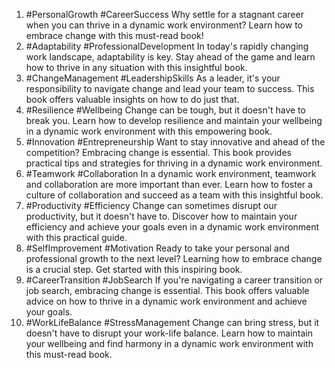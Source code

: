 1. #PersonalGrowth #CareerSuccess Why settle for a stagnant career when you can thrive in a dynamic work environment? Learn how to embrace change with this must-read book!
2. #Adaptability #ProfessionalDevelopment In today's rapidly changing work landscape, adaptability is key. Stay ahead of the game and learn how to thrive in any situation with this insightful book.
3. #ChangeManagement #LeadershipSkills As a leader, it's your responsibility to navigate change and lead your team to success. This book offers valuable insights on how to do just that.
4. #Resilience #Wellbeing Change can be tough, but it doesn't have to break you. Learn how to develop resilience and maintain your wellbeing in a dynamic work environment with this empowering book.
5. #Innovation #Entrepreneurship Want to stay innovative and ahead of the competition? Embracing change is essential. This book provides practical tips and strategies for thriving in a dynamic work environment.
6. #Teamwork #Collaboration In a dynamic work environment, teamwork and collaboration are more important than ever. Learn how to foster a culture of collaboration and succeed as a team with this insightful book.
7. #Productivity #Efficiency Change can sometimes disrupt our productivity, but it doesn't have to. Discover how to maintain your efficiency and achieve your goals even in a dynamic work environment with this practical guide.
8. #SelfImprovement #Motivation Ready to take your personal and professional growth to the next level? Learning how to embrace change is a crucial step. Get started with this inspiring book.
9. #CareerTransition #JobSearch If you're navigating a career transition or job search, embracing change is essential. This book offers valuable advice on how to thrive in a dynamic work environment and achieve your goals.
10. #WorkLifeBalance #StressManagement Change can bring stress, but it doesn't have to disrupt your work-life balance. Learn how to maintain your wellbeing and find harmony in a dynamic work environment with this must-read book.
